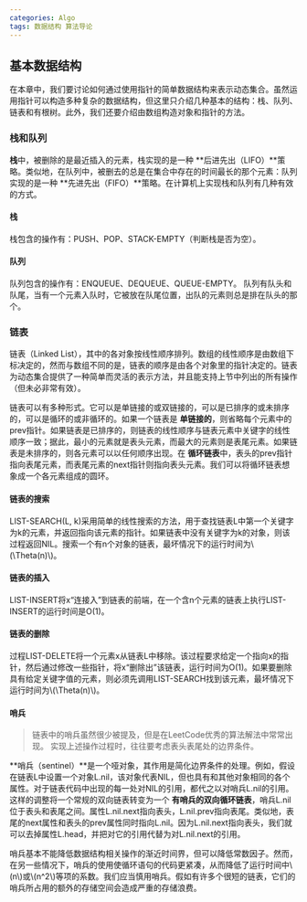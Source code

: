 ```yaml
---
categories: Algo
tags: 数据结构 算法导论
---
```

<script type="text/javascript" src="http://cdn.mathjax.org/mathjax/latest/MathJax.js?config=default"></script>
## 基本数据结构
在本章中，我们要讨论如何通过使用指针的简单数据结构来表示动态集合。虽然运用指针可以构造多种复杂的数据结构，但这里只介绍几种基本的结构：栈、队列、链表和有根树。此外，我们还要介绍由数组构造对象和指针的方法。

### 栈和队列
**栈**中，被删除的是最近插入的元素，栈实现的是一种 **后进先出（LIFO）**策略。类似地，在队列中，被删去的总是在集合中存在的时间最长的那个元素：队列实现的是一种 **先进先出（FIFO）**策略。在计算机上实现栈和队列有几种有效的方式。
#### 栈
栈包含的操作有：PUSH、POP、STACK-EMPTY（判断栈是否为空）。
#### 队列
队列包含的操作有：ENQUEUE、DEQUEUE、QUEUE-EMPTY。
队列有队头和队尾，当有一个元素入队时，它被放在队尾位置，出队的元素则总是排在队头的那个。

### 链表
链表（Linked List），其中的各对象按线性顺序排列。数组的线性顺序是由数组下标决定的，然而与数组不同的是，链表的顺序是由各个对象里的指针决定的。链表为动态集合提供了一种简单而灵活的表示方法，并且能支持上节中列出的所有操作（但未必非常有效）。

链表可以有多种形式。它可以是单链接的或双链接的，可以是已排序的或未排序的，可以是循环的或非循环的。如果一个链表是 **单链接的**，则省略每个元素中的prev指针。如果链表是已排序的，则链表的线性顺序与链表元素中关键字的线性顺序一致；据此，最小的元素就是表头元素，而最大的元素则是表尾元素。如果链表是未排序的，则各元素可以以任何顺序出现。在 **循环链表**中，表头的prev指针指向表尾元素，而表尾元素的next指针则指向表头元素。我们可以将循环链表想象成一个各元素组成的圆环。
#### 链表的搜索
LIST-SEARCH(L, k)采用简单的线性搜索的方法，用于查找链表L中第一个关键字为k的元素，并返回指向该元素的指针。如果链表中没有关键字为k的对象，则该过程返回NIL。搜索一个有n个对象的链表，最坏情况下的运行时间为\\(\Theta(n)\\)。
#### 链表的插入
LIST-INSERT将x“连接入”到链表的前端，在一个含n个元素的链表上执行LIST-INSERT的运行时间是O(1)。
#### 链表的删除
过程LIST-DELETE将一个元素x从链表L中移除。该过程要求给定一个指向x的指针，然后通过修改一些指针，将x“删除出”该链表，运行时间为O(1)。如果要删除具有给定关键字值的元素，则必须先调用LIST-SEARCH找到该元素，最坏情况下运行时间为\\(\Theta(n)\\)。
#### 哨兵
> 链表中的哨兵虽然很少被提及，但是在LeetCode优秀的算法解法中常常出现。
实现上述操作过程时，往往要考虑表头表尾处的边界条件。

**哨兵（sentinel）**是一个哑对象，其作用是简化边界条件的处理。例如，假设在链表L中设置一个对象L.nil，该对象代表NIL，但也具有和其他对象相同的各个属性。对于链表代码中出现的每一处对NIL的引用，都代之以对哨兵L.nil的引用。这样的调整将一个常规的双向链表转变为一个 **有哨兵的双向循环链表**，哨兵L.nil位于表头和表尾之间。属性L.nil.next指向表头，L.nil.prev指向表尾。类似地，表尾的next属性和表头的prev属性同时指向L.nil。因为L.nil.next指向表头，我们就可以去掉属性L.head，并把对它的引用代替为对L.nil.next的引用。

哨兵基本不能降低数据结构相关操作的渐近时间界，但可以降低常数因子。然而，在另一些情况下，哨兵的使用使循环语句的代码更紧凑，从而降低了运行时间中\\(n\\)或\\(n^2\\)等项的系数。我们应当慎用哨兵。假如有许多个很短的链表，它们的哨兵所占用的额外的存储空间会造成严重的存储浪费。
